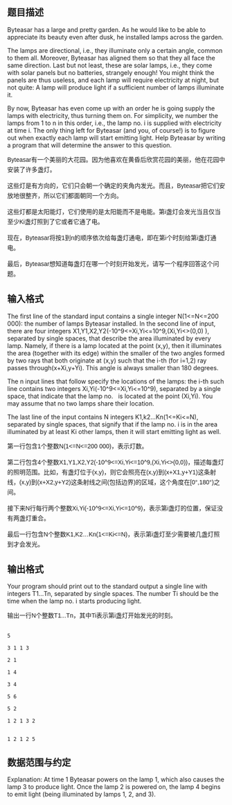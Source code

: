 ## 题目描述

<div>
 Byteasar has a large and pretty garden. As he would like to be able to appreciate its beauty even after dusk, he installed lamps across the garden.
</div>
<div>
 The lamps are directional, i.e., they illuminate only a certain angle, common to them all. Moreover, Byteasar has aligned them so that they all face the same direction. Last but not least, these are solar lamps, i.e., they come with solar panels but no batteries, strangely enough! You might think the panels are thus useless, and each lamp will require electricity at night, but not quite: A lamp will produce light if a sufficient number of lamps illuminate it.
</div>
<div>
 By now, Byteasar has even come up with an order he is going supply the lamps with electricity, thus turning them on. For simplicity, we number the lamps from 1 to n in this order, i.e., the lamp no. i is supplied with electricity at time i. The only thing left for Byteasar (and you, of course!) is to figure out when exactly each lamp will start emitting light. Help Byteasar by writing a program that will determine the answer to this question.
</div>
<div></div>
<div>
 <span style="font-family: Helvetica, 'Microsoft Yahei', verdana; font-size: 14px; line-height: 23px;">Byteasar有一个美丽的大花园。因为他喜欢在黄昏后欣赏花园的美丽，他在花园中安装了许多盏灯。</span>
</div>
<div style="font-family: Helvetica, 'Microsoft Yahei', verdana; font-size: 14px; line-height: 23px;">
 这些灯是有方向的，它们只会朝一个确定的夹角内发光。而且，Byteasar把它们安放地很整齐，所以它们都面朝同一个方向。
</div>
<div style="font-family: Helvetica, 'Microsoft Yahei', verdana; font-size: 14px; line-height: 23px;">
 这些灯都是太阳能灯，它们使用的是太阳能而不是电能。第i盏灯会发光当且仅当至少Ki盏灯照到了它或者它通了电。
</div>
<div style="font-family: Helvetica, 'Microsoft Yahei', verdana; font-size: 14px; line-height: 23px;">
 现在，Byteasar将按1到n的顺序依次给每盏灯通电，即在第i个时刻给第i盏灯通电。
</div>
<div style="font-family: Helvetica, 'Microsoft Yahei', verdana; font-size: 14px; line-height: 23px;">
 最后，Byteasar想知道每盏灯在哪一个时刻开始发光，请写一个程序回答这个问题。
</div>
<div></div>
<p></p>

## 输入格式

<div>
 The first line of the standard input contains a single integer N(1<=N<=200 000): the number of lamps Byteasar installed. In the second line of input, there are four integers X1,Y1,X2,Y2(-10^9<=Xi,Yi<=10^9,(Xi,Yi<>(0,0) ), separated by single spaces, that describe the area illuminated by every lamp. Namely, if there is a lamp located at the point (x,y), then it illuminates the area (together with its edge) within the smaller of the two angles formed by two rays that both originate at (x,y) such that the i-th (for i=1,2) ray passes through(x+Xi,y+Yi). This angle is always smaller than 180 degrees.
</div>
<div>
 The n input lines that follow specify the locations of the lamps: the i-th such line contains two integers Xi,Yi(-10^9<=Xi,Yi<=10^9), separated by a single space, that indicate that the lamp no.   is located at the point (Xi,Yi). You may assume that no two lamps share their location.
</div>
<div>
 The last line of the input contains N integers K1,k2…Kn(1<=Ki<=N), separated by single spaces, that signify that if the lamp no. i is in the area illuminated by at least Ki other lamps, then it will start emitting light as well.
</div>
<div></div>
<div>
 <span style="font-family: Helvetica, 'Microsoft Yahei', verdana; font-size: 14px; line-height: 23px;">第一行包含1个整数N(1<=N<=200 000)，表示灯数。</span>
</div>
<div style="font-family: Helvetica, 'Microsoft Yahei', verdana; font-size: 14px; line-height: 23px;">
 第二行包含4个整数X1,Y1,X2,Y2(-10^9<=Xi,Yi<=10^9,(Xi,Yi<>(0,0))，描述每盏灯的照明范围。比如，有盏灯位于(x,y)，则它会照亮在(x,y)到(x+X1,y+Y1)这条射线，(x,y)到(x+X2,y+Y2)这条射线之间(包括边界)的区域，这个角度在[0°,180°)之间。
</div>
<div style="font-family: Helvetica, 'Microsoft Yahei', verdana; font-size: 14px; line-height: 23px;">
 接下来N行每行两个整数Xi,Yi(-10^9<=Xi,Yi<=10^9)，表示第i盏灯的位置，保证没有两盏灯重合。
</div>
<div style="font-family: Helvetica, 'Microsoft Yahei', verdana; font-size: 14px; line-height: 23px;">
 最后一行包含N个整数K1,K2…Kn(1<=Ki<=N)，表示第i盏灯至少需要被几盏灯照到才会发光。
</div>
<div></div>
<div></div>
<p></p>

## 输出格式

<div>
 Your program should print out to the standard output a single line with   integers T1…Tn, separated by single spaces. The number Ti should be the time when the lamp no. i starts producing light.
</div>
<div>
 <span style="font-family: Helvetica, 'Microsoft Yahei', verdana; font-size: 14px; line-height: 23px;">输出一行N个整数T1...Tn，其中Ti表示第i盏灯开始发光的时刻。</span>
</div>
<p></p>

```input1
5
3 1 1 3
2 1
1 4
3 4
5 6
5 2
1 2 1 3 2
```
```output1
1 2 1 2 5
```
## 数据范围与约定

<div>
 Explanation: At time 1 Byteasar powers on the lamp 1, which also causes the lamp 3 to produce light. Once the lamp 2 is powered on, the lamp 4 begins to emit light (being illuminated by lamps 1, 2, and 3).
</div>
<br>
<div></div>
<br>
<p></p>

